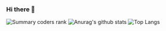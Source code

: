 ### Hi there 👋
![Summary coders rank](https://cr-ss-service.azurewebsites.net/api/ScreenShot?widget=summary&username=khorevaa)
![Anurag's github stats](https://github-readme-stats.vercel.app/api?username=khorevaa&show_icons=true)
![Top Langs](https://github-readme-stats.vercel.app/api/top-langs/?username=khorevaa&hide=TeX&layout=compact)



<!--
**khorevaa/khorevaa** is a ✨ _special_ ✨ repository because its `README.md` (this file) appears on your GitHub profile.

Here are some ideas to get you started:

- 🔭 I’m currently working on ...
- 🌱 I’m currently learning ...
- 👯 I’m looking to collaborate on ...
- 🤔 I’m looking for help with ...
- 💬 Ask me about ...
- 📫 How to reach me: ...
- 😄 Pronouns: ...
- ⚡ Fun fact: ...
-->
